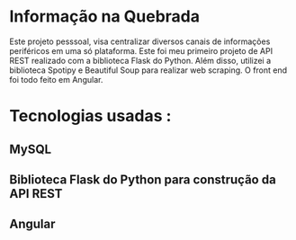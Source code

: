 # Informação na Quebrada 
Este projeto pesssoal, visa centralizar diversos canais de informações periféricos em uma só plataforma. Este foi meu primeiro projeto de API REST realizado com a biblioteca Flask do Python. Além disso, utilizei a biblioteca Spotipy e Beautiful Soup para realizar web scraping. O front end foi todo feito em Angular.

# Tecnologias usadas :
## MySQL
## Biblioteca Flask do Python para construção da API REST
## Angular
